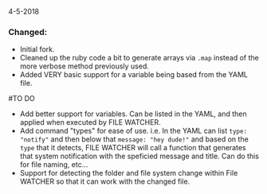
4-5-2018

### Changed:
- Initial fork.
- Cleaned up the ruby code a bit to generate arrays via `.map` instead of the more verbose method previously used.
- Added VERY basic support for a variable being based from the YAML file.

#TO DO

- Add better support for variables. Can be listed in the YAML, and then applied when executed by FILE WATCHER.
- Add command "types" for ease of use. i.e. In the YAML can list `type: "notify"` and then below that `message: "hey dude!"` and based on the `type` that it detects, FILE WATCHER will call a function that generates that system notification with the speficied message and title. Can do this for file naming, etc...
- Support for detecting the folder and file system change within File WATCHER so that it can work with the changed file.

